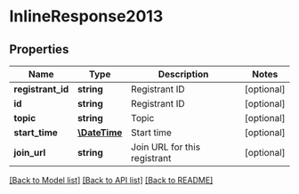 # InlineResponse2013

## Properties
Name | Type | Description | Notes
------------ | ------------- | ------------- | -------------
**registrant_id** | **string** | Registrant ID | [optional] 
**id** | **string** | Registrant ID | [optional] 
**topic** | **string** | Topic | [optional] 
**start_time** | [**\DateTime**](\DateTime.md) | Start time | [optional] 
**join_url** | **string** | Join URL for this registrant | [optional] 

[[Back to Model list]](../README.md#documentation-for-models) [[Back to API list]](../README.md#documentation-for-api-endpoints) [[Back to README]](../README.md)


